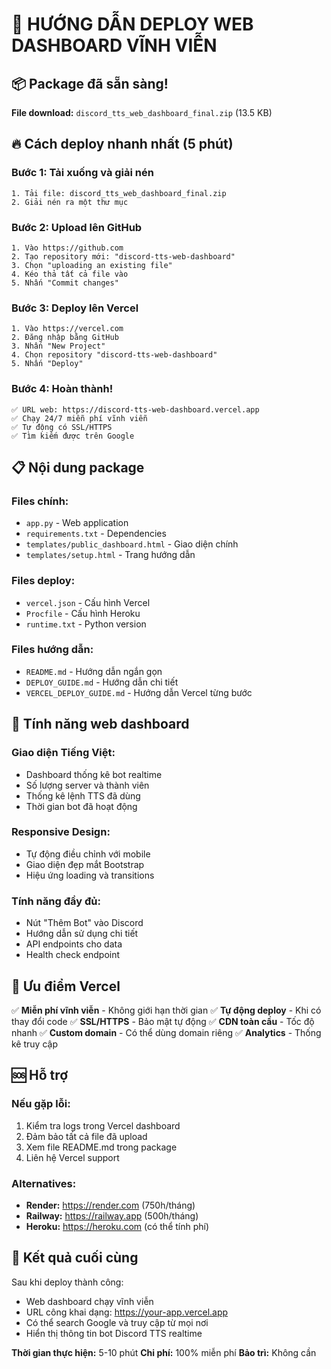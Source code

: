 # 🚀 HƯỚNG DẪN DEPLOY WEB DASHBOARD VĨNH VIỄN

## 📦 Package đã sẵn sàng!

**File download:** `discord_tts_web_dashboard_final.zip` (13.5 KB)

## 🔥 Cách deploy nhanh nhất (5 phút)

### Bước 1: Tải xuống và giải nén
```
1. Tải file: discord_tts_web_dashboard_final.zip
2. Giải nén ra một thư mục
```

### Bước 2: Upload lên GitHub
```
1. Vào https://github.com
2. Tạo repository mới: "discord-tts-web-dashboard"
3. Chọn "uploading an existing file"
4. Kéo thả tất cả file vào
5. Nhấn "Commit changes"
```

### Bước 3: Deploy lên Vercel
```
1. Vào https://vercel.com
2. Đăng nhập bằng GitHub
3. Nhấn "New Project"
4. Chọn repository "discord-tts-web-dashboard"
5. Nhấn "Deploy"
```

### Bước 4: Hoàn thành!
```
✅ URL web: https://discord-tts-web-dashboard.vercel.app
✅ Chạy 24/7 miễn phí vĩnh viễn
✅ Tự động có SSL/HTTPS
✅ Tìm kiếm được trên Google
```

## 📋 Nội dung package

### Files chính:
- `app.py` - Web application
- `requirements.txt` - Dependencies
- `templates/public_dashboard.html` - Giao diện chính
- `templates/setup.html` - Trang hướng dẫn

### Files deploy:
- `vercel.json` - Cấu hình Vercel
- `Procfile` - Cấu hình Heroku
- `runtime.txt` - Python version

### Files hướng dẫn:
- `README.md` - Hướng dẫn ngắn gọn
- `DEPLOY_GUIDE.md` - Hướng dẫn chi tiết
- `VERCEL_DEPLOY_GUIDE.md` - Hướng dẫn Vercel từng bước

## 🌟 Tính năng web dashboard

### Giao diện Tiếng Việt:
- Dashboard thống kê bot realtime
- Số lượng server và thành viên
- Thống kê lệnh TTS đã dùng
- Thời gian bot đã hoạt động

### Responsive Design:
- Tự động điều chỉnh với mobile
- Giao diện đẹp mắt Bootstrap
- Hiệu ứng loading và transitions

### Tính năng đầy đủ:
- Nút "Thêm Bot" vào Discord
- Hướng dẫn sử dụng chi tiết
- API endpoints cho data
- Health check endpoint

## 🎯 Ưu điểm Vercel

✅ **Miễn phí vĩnh viễn** - Không giới hạn thời gian
✅ **Tự động deploy** - Khi có thay đổi code
✅ **SSL/HTTPS** - Bảo mật tự động
✅ **CDN toàn cầu** - Tốc độ nhanh
✅ **Custom domain** - Có thể dùng domain riêng
✅ **Analytics** - Thống kê truy cập

## 🆘 Hỗ trợ

### Nếu gặp lỗi:
1. Kiểm tra logs trong Vercel dashboard
2. Đảm bảo tất cả file đã upload
3. Xem file README.md trong package
4. Liên hệ Vercel support

### Alternatives:
- **Render:** https://render.com (750h/tháng)
- **Railway:** https://railway.app (500h/tháng)
- **Heroku:** https://heroku.com (có thể tính phí)

## 🎉 Kết quả cuối cùng

Sau khi deploy thành công:
- Web dashboard chạy vĩnh viễn
- URL công khai dạng: https://your-app.vercel.app
- Có thể search Google và truy cập từ mọi nơi
- Hiển thị thông tin bot Discord TTS realtime

**Thời gian thực hiện:** 5-10 phút
**Chi phí:** 100% miễn phí
**Bảo trì:** Không cần